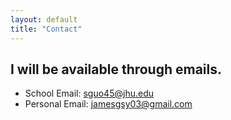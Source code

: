 ```yaml
---
layout: default
title: "Contact"
---
```


## I will be available through emails.

- School Email: [sguo45@jhu.edu](mailto:sguo45@jhu.edu)
- Personal Email: [jamesgsy03@gmail.com](mailto:jamesgsy03@gmail.com)